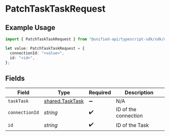 # PatchTaskTaskRequest

## Example Usage

```typescript
import { PatchTaskTaskRequest } from "@unified-api/typescript-sdk/sdk/models/operations";

let value: PatchTaskTaskRequest = {
  connectionId: "<value>",
  id: "<id>",
};
```

## Fields

| Field                                                     | Type                                                      | Required                                                  | Description                                               |
| --------------------------------------------------------- | --------------------------------------------------------- | --------------------------------------------------------- | --------------------------------------------------------- |
| `taskTask`                                                | [shared.TaskTask](../../../sdk/models/shared/tasktask.md) | :heavy_minus_sign:                                        | N/A                                                       |
| `connectionId`                                            | *string*                                                  | :heavy_check_mark:                                        | ID of the connection                                      |
| `id`                                                      | *string*                                                  | :heavy_check_mark:                                        | ID of the Task                                            |